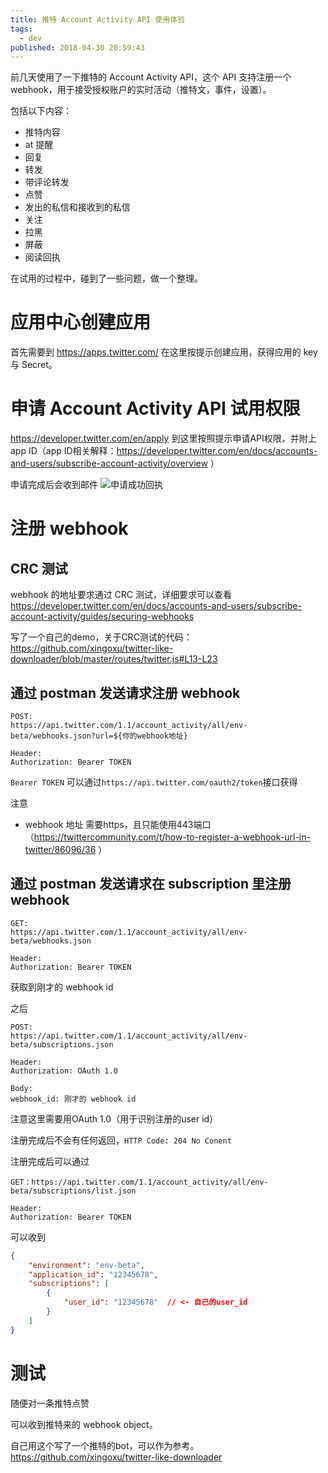 ```yaml
---
title: 推特 Account Activity API 使用体验
tags:
  - dev
published: 2018-04-30 20:59:43
---
```


前几天使用了一下推特的 Account Activity API，这个 API 支持注册一个 webhook，用于接受授权账户的实时活动（推特文，事件，设置）。

包括以下内容：
- 推特内容
- at 提醒
- 回复
- 转发
- 带评论转发
- 点赞
- 发出的私信和接收到的私信
- 关注
- 拉黑
- 屏蔽
- 阅读回执

在试用的过程中，碰到了一些问题，做一个整理。

<!-- more -->

# 应用中心创建应用

首先需要到 https://apps.twitter.com/ 在这里按提示创建应用，获得应用的 key 与 Secret。

# 申请 Account Activity API 试用权限

https://developer.twitter.com/en/apply
到这里按照提示申请API权限，并附上 app ID（app ID相关解释：https://developer.twitter.com/en/docs/accounts-and-users/subscribe-account-activity/overview ）

申请完成后会收到邮件
![申请成功回执](https://i.loli.net/2018/04/30/5ae7000843f53.png)

# 注册 webhook

## CRC 测试
webhook 的地址要求通过 CRC 测试，详细要求可以查看
https://developer.twitter.com/en/docs/accounts-and-users/subscribe-account-activity/guides/securing-webhooks

写了一个自己的demo，关于CRC测试的代码：
https://github.com/xingoxu/twitter-like-downloader/blob/master/routes/twitter.js#L13-L23

## 通过 postman 发送请求注册 webhook

```
POST:
https://api.twitter.com/1.1/account_activity/all/env-beta/webhooks.json?url=${你的webhook地址}

Header:
Authorization: Bearer TOKEN
```

`Bearer TOKEN` 可以通过`https://api.twitter.com/oauth2/token`接口获得

注意
- webhook 地址 需要https，且只能使用443端口（https://twittercommunity.com/t/how-to-register-a-webhook-url-in-twitter/86096/36 ）

## 通过 postman 发送请求在 subscription 里注册 webhook

```
GET:
https://api.twitter.com/1.1/account_activity/all/env-beta/webhooks.json

Header:
Authorization: Bearer TOKEN
```
获取到刚才的 webhook id

之后
```
POST:
https://api.twitter.com/1.1/account_activity/all/env-beta/subscriptions.json

Header:
Authorization: OAuth 1.0

Body:
webhook_id: 刚才的 webhook id
```
注意这里需要用OAuth 1.0（用于识别注册的user id）

注册完成后不会有任何返回，`HTTP Code: 204 No Conent`


注册完成后可以通过

```
GET：https://api.twitter.com/1.1/account_activity/all/env-beta/subscriptions/list.json

Header:
Authorization: Bearer TOKEN
```

可以收到
```json
{
    "environment": "env-beta",
    "application_id": "12345678",
    "subscriptions": [
        {
            "user_id": "12345678"  // <- 自己的user_id
        }
    ]
}
```


# 测试

随便对一条推特点赞

可以收到推特来的 webhook object。


自己用这个写了一个推特的bot，可以作为参考。
https://github.com/xingoxu/twitter-like-downloader